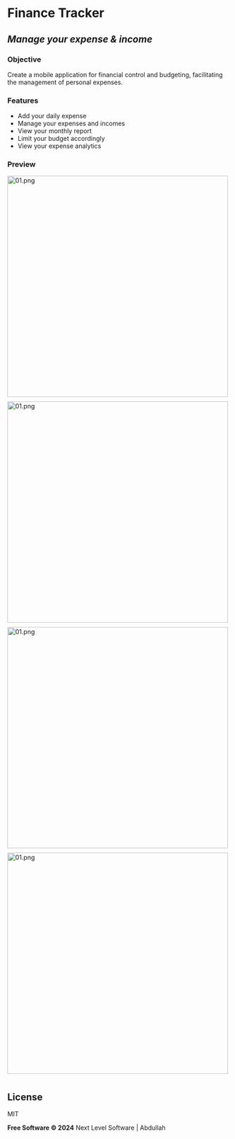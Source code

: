 # Finance Tracker
## _Manage your expense & income_

### Objective
Create a mobile application for financial control and budgeting, facilitating the management of personal expenses.

### Features

- Add your daily expense
- Manage your expenses and incomes
- View your monthly report
- Limit your budget accordingly
- View your expense analytics

### Preview

<html>
    <div style="display: flex; flex-wrap: wrap;">
      <img style="margin-right: 10px; margin-bottom: 10px;" src="https://github.com/chandabdullah/finance_tracking/blob/main/assets/images/01.png" height="500" alt="01.png"/>
      <img style="margin-right: 10px; margin-bottom: 10px;" src="https://github.com/chandabdullah/finance_tracking/blob/main/assets/images/02.png" height="500" alt="01.png"/>
      <img style="margin-right: 10px; margin-bottom: 10px;" src="https://github.com/chandabdullah/finance_tracking/blob/main/assets/images/03.png" height="500" alt="01.png"/>
      <img style="margin-right: 10px; margin-bottom: 10px;" src="https://github.com/chandabdullah/finance_tracking/blob/main/assets/images/04.png" height="500" alt="01.png"/>
    </div>
</html>

## License

MIT

**Free Software © 2024**
Next Level Software | Abdullah
